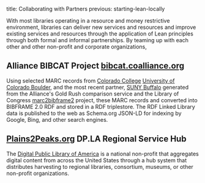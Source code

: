 title: Collaborating with Partners
previous: starting-lean-locally


With most libraries operating in a resource and money restrictive environment,
libraries can deliver new services and resources and improve existing services
and resources through the application of Lean principles through both formal
and informal partnerships. By teaming up with each other and other non-profit 
and corporate organizations,

## Alliance BIBCAT Project [bibcat.coalliance.org](http://bibcat.coalliance.org)
Using selected MARC records from [Colorado College](https://www.coloradocollege.edu/) 
[University of Colorado Boulder](), and the most recent partner, [SUNY Buffalo]()
generated from the Alliance's Gold Rush comparison 
service and the Library of Congress [marc2bibframe2](https://github.com/lcnetdev/marc2bibframe2)
project, these MARC records and converted into BIBFRAME 2.0 RDF and stored in a RDF triplestore. 
The RDF Linked Library data is
published to the web as Schema.org JSON-LD for indexing by Google, Bing, and other search engines. 

## [Plains2Peaks.org](https://plains2peaks.org) DP.LA Regional Service Hub
The [Digital Public Library of America](https://dp.la) is a national non-profit that 
aggregates digital content from across the United States through a hub system
that distributes harvesting to regional libraries, consortium, museums, or other non-profit
organizations.



